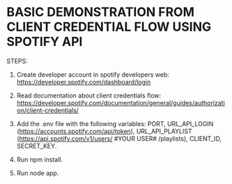 # BASIC DEMONSTRATION FROM CLIENT CREDENTIAL FLOW USING SPOTIFY API

STEPS:
1. Create developer account in spotify developers web:
https://developer.spotify.com/dashboard/login

2. Read documentation about client credentials flow:
https://developer.spotify.com/documentation/general/guides/authorization/client-credentials/

3. Add the .env file with the following variables: PORT, URL_API_LOGIN (https://accounts.spotify.com/api/token), URL_API_PLAYLIST (https://api.spotify.com/v1/users/ #YOUR USER# /playlists), CLIENT_ID, SECRET_KEY.

4. Run npm install.

5. Run node app.
